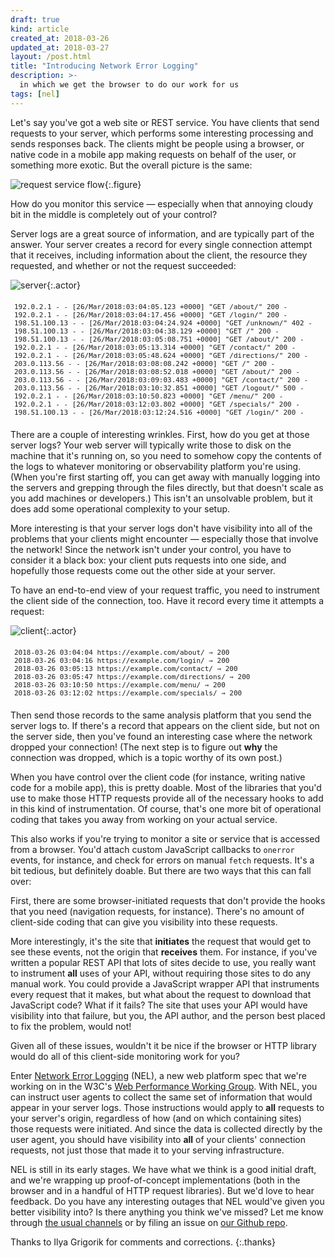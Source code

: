 ```yaml
---
draft: true
kind: article
created_at: 2018-03-26
updated_at: 2018-03-27
layout: /post.html
title: "Introducing Network Error Logging"
description: >-
  in which we get the browser to do our work for us
tags: [nel]
---
```


<style>
.log {
  border-radius: 0;
  font-size: 11px;
  padding: 6px;
}

.actor {
  width: 10em;
  margin-right: 20px;
  float: left;
}
</style>

Let's say you've got a web site or REST service.  You have clients that send
requests to your server, which performs some interesting processing and sends
responses back.  The clients might be people using a browser, or native code in
a mobile app making requests on behalf of the user, or something more exotic.
But the overall picture is the same:

![request service flow](service-flow.png){:.figure}

How do you monitor this service — especially when that annoying cloudy bit in
the middle is completely out of your control?

Server logs are a great source of information, and are typically part of the
answer.  Your server creates a record for every single connection attempt that
it receives, including information about the client, the resource they
requested, and whether or not the request succeeded:

![server](server.png){:.actor}

<pre class="log">
192.0.2.1 - - [26/Mar/2018:03:04:05.123 +0000] "GET /about/" 200 -
192.0.2.1 - - [26/Mar/2018:03:04:17.456 +0000] "GET /login/" 200 -
198.51.100.13 - - [26/Mar/2018:03:04:24.924 +0000] "GET /unknown/" 402 -
198.51.100.13 - - [26/Mar/2018:03:04:38.129 +0000] "GET /" 200 -
198.51.100.13 - - [26/Mar/2018:03:05:08.751 +0000] "GET /about/" 200 -
192.0.2.1 - - [26/Mar/2018:03:05:13.314 +0000] "GET /contact/" 200 -
192.0.2.1 - - [26/Mar/2018:03:05:48.624 +0000] "GET /directions/" 200 -
203.0.113.56 - - [26/Mar/2018:03:08:08.242 +0000] "GET /" 200 -
203.0.113.56 - - [26/Mar/2018:03:08:52.018 +0000] "GET /about/" 200 -
203.0.113.56 - - [26/Mar/2018:03:09:03.483 +0000] "GET /contact/" 200 -
203.0.113.56 - - [26/Mar/2018:03:10:32.851 +0000] "GET /logout/" 500 -
192.0.2.1 - - [26/Mar/2018:03:10:50.823 +0000] "GET /menu/" 200 -
192.0.2.1 - - [26/Mar/2018:03:12:03.802 +0000] "GET /specials/" 200 -
198.51.100.13 - - [26/Mar/2018:03:12:24.516 +0000] "GET /login/" 200 -
</pre>

There are a couple of interesting wrinkles.  First, how do you get at those
server logs?  Your web server will typically write those to disk on the machine
that it's running on, so you need to somehow copy the contents of the logs to
whatever monitoring or observability platform you're using.  (When you're first
starting off, you can get away with manually logging into the servers and
grepping through the files directly, but that doesn't scale as you add machines
or developers.)  This isn't an unsolvable problem, but it does add some
operational complexity to your setup.

More interesting is that your server logs don't have visibility into all of the
problems that your clients might encounter — especially those that involve the
network!  Since the network isn't under your control, you have to consider it a
black box: your client puts requests into one side, and hopefully those requests
come out the other side at your server.

To have an end-to-end view of your request traffic, you need to instrument the
client side of the connection, too.  Have it record every time it attempts a
request:

![client](client.png){:.actor}

<pre class="log">
2018-03-26 03:04:04 https://example.com/about/ ⇒ 200
2018-03-26 03:04:16 https://example.com/login/ ⇒ 200
2018-03-26 03:05:13 https://example.com/contact/ ⇒ 200
2018-03-26 03:05:47 https://example.com/directions/ ⇒ 200
2018-03-26 03:10:50 https://example.com/menu/ ⇒ 200
2018-03-26 03:12:02 https://example.com/specials/ ⇒ 200
</pre>

Then send those records to the same analysis platform that you send the server
logs to.  If there's a record that appears on the client side, but not on the
server side, then you've found an interesting case where the network dropped
your connection!  (The next step is to figure out **why** the connection was
dropped, which is a topic worthy of its own post.)

When you have control over the client code (for instance, writing native code
for a mobile app), this is pretty doable.  Most of the libraries that you'd use
to make those HTTP requests provide all of the necessary hooks to add in this
kind of instrumentation.  Of course, that's one more bit of operational coding
that takes you away from working on your actual service.

This also works if you're trying to monitor a site or service that is accessed
from a browser.  You'd attach custom JavaScript callbacks to `onerror` events,
for instance, and check for errors on manual `fetch` requests.  It's a bit
tedious, but definitely doable.  But there are two ways that this can fall over:

First, there are some browser-initiated requests that don't provide the hooks
that you need (navigation requests, for instance).  There's no amount of
client-side coding that can give you visibility into these requests.

More interestingly, it's the site that **initiates** the request that would get
to see these events, not the origin that **receives** them.  For instance, if
you've written a popular REST API that lots of sites decide to use, you really
want to instrument **all** uses of your API, without requiring those sites to do
any manual work.  You could provide a JavaScript wrapper API that instruments
every request that it makes, but what about the request to download that
JavaScript code?  What if it fails?  The site that uses your API would have
visibility into that failure, but you, the API author, and the person best
placed to fix the problem, would not!

Given all of these issues, wouldn't it be nice if the browser or HTTP library
would do all of this client-side monitoring work for you?

Enter [Network Error Logging][NEL] (NEL), a new web platform spec that we're
working on in the W3C's [Web Performance Working Group][WebPerf].  With NEL, you
can instruct user agents to collect the same set of information that would
appear in your server logs.  Those instructions would apply to **all** requests
to your server's origin, regardless of how (and on which containing sites) those
requests were initiated.  And since the data is collected directly by the user
agent, you should have visibility into **all** of your clients' connection
requests, not just those that made it to your serving infrastructure.

[NEL]: https://wicg.github.io/network-error-logging/
[WebPerf]: https://www.w3.org/webperf/

NEL is still in its early stages.  We have what we think is a good initial
draft, and we're wrapping up proof-of-concept implementations (both in the
browser and in a handful of HTTP request libraries).  But we'd love to hear
feedback.  Do you have any interesting outages that NEL would've given you
better visibility into?  Is there anything you think we've missed?  Let me know
through [the usual channels][contact] or by filing an issue on [our Github
repo][NEL github].

[contact]: /about/
[NEL github]: https://github.com/wicg/network-error-logging

Thanks to Ilya Grigorik for comments and corrections.
{:.thanks}
